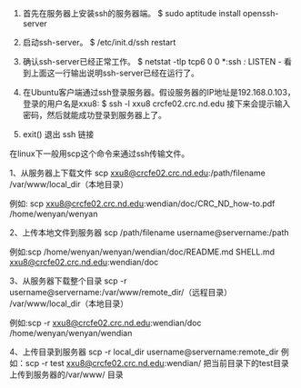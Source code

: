 1. 首先在服务器上安装ssh的服务器端。
$ sudo aptitude install openssh-server

2. 启动ssh-server。
$ /etc/init.d/ssh restart

3. 确认ssh-server已经正常工作。
$ netstat -tlp
tcp6 0 0 *:ssh *:* LISTEN -
看到上面这一行输出说明ssh-server已经在运行了。

4. 在Ubuntu客户端通过ssh登录服务器。假设服务器的IP地址是192.168.0.103，登录的用户名是xxu8:
$ ssh -l xxu8 crcfe02.crc.nd.edu
接下来会提示输入密码，然后就能成功登录到服务器上了。

5. exit() 
   退出 ssh 链接

在linux下一般用scp这个命令来通过ssh传输文件。

1、从服务器上下载文件
scp xxu8@crcfe02.crc.nd.edu:/path/filename /var/www/local_dir（本地目录）

 例如:
    scp xxu8@crcfe02.crc.nd.edu:wendian/doc/CRC_ND_how-to.pdf /home/wenyan/wenyan


2、上传本地文件到服务器
scp /path/filename username@servername:/path 

例如:scp /home/wenyan/wenyan/wendian/doc/README.md SHELL.md xxu8@crcfe02.crc.nd.edu:wendian/doc

 

3、从服务器下载整个目录
scp -r username@servername:/var/www/remote_dir/（远程目录） /var/www/local_dir（本地目录）

例如:scp -r xxu8@crcfe02.crc.nd.edu:wendian/doc /home/wenyan/wenyan/wendian

4、上传目录到服务器
scp  -r local_dir username@servername:remote_dir
例如：scp -r test  xxu8@crcfe02.crc.nd.edu:wendian/   把当前目录下的test目录上传到服务器的/var/www/ 目录































